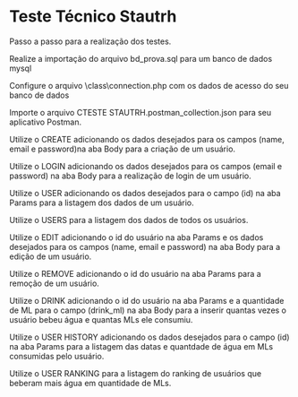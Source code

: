 # Teste Técnico Stautrh

Passo a passo para a realização dos testes.

Realize a importação do arquivo bd_prova.sql para um banco de dados mysql

Configure o arquivo \class\connection.php com os dados de acesso do seu banco de dados

Importe o arquivo CTESTE STAUTRH.postman_collection.json para seu aplicativo Postman.

Utilize o CREATE adicionando os dados desejados para os campos (name, email e password)na aba Body para a criação de um usuário.

Utilize o LOGIN adicionando os dados desejados para os campos (email e password) na aba Body para a realização de login de um usuário.

Utilize o USER adicionando os dados desejados para o campo (id) na aba Params para a listagem dos dados de um usuário.

Utilize o USERS para a listagem dos dados de todos os usuários.

Utilize o EDIT adicionando o id do usuário na aba Params e os dados desejados para os campos (name, email e password) na aba Body para a edição de um usuário.

Utilize o REMOVE adicionando o id do usuário na aba Params para a remoção de um usuário.

Utilize o DRINK adicionando o id do usuário na aba Params e a quantidade de ML para o campo (drink_ml) na aba Body para a inserir quantas vezes o usuário bebeu água e quantas MLs ele consumiu.

Utilize o USER HISTORY adicionando os dados desejados para o campo (id) na aba Params para a listagem das datas e quantdade de água em MLs consumidas pelo usuário.

Utilize o USER RANKING para a listagem do ranking de usuários que beberam mais água em quantidade de MLs.